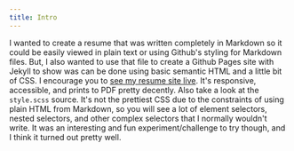 ```yaml
---
title: Intro
---
```


I wanted to create a resume that was written completely in Markdown so it could be easily viewed in plain text or using Github's styling for Markdown files. But, I also wanted to use that file to create a Github Pages site with Jekyll to show was can be done using basic semantic HTML and a little bit of CSS. I encourage you to [see my resume site live](https://kylehalleman.github.io/resume/). It's responsive, accessible, and prints to PDF pretty decently. Also take a look at the `style.scss` source. It's not the prettiest CSS due to the constraints of using plain HTML from Markdown, so you will see a lot of element selectors, nested selectors, and other complex selectors that I normally wouldn't write. It was an interesting and fun experiment/challenge to try though, and I think it turned out pretty well.
